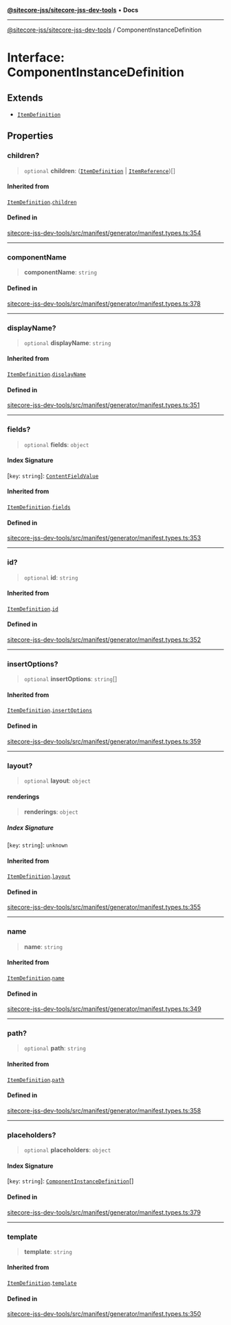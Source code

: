 [**@sitecore-jss/sitecore-jss-dev-tools**](../README.md) • **Docs**

***

[@sitecore-jss/sitecore-jss-dev-tools](../README.md) / ComponentInstanceDefinition

# Interface: ComponentInstanceDefinition

## Extends

- [`ItemDefinition`](ItemDefinition.md)

## Properties

### children?

> `optional` **children**: ([`ItemDefinition`](ItemDefinition.md) \| [`ItemReference`](ItemReference.md))[]

#### Inherited from

[`ItemDefinition`](ItemDefinition.md).[`children`](ItemDefinition.md#children)

#### Defined in

[sitecore-jss-dev-tools/src/manifest/generator/manifest.types.ts:354](https://github.com/Sitecore/jss/blob/2f7f8a3f57bf348df36eb566e1598f25fb4e1fd2/packages/sitecore-jss-dev-tools/src/manifest/generator/manifest.types.ts#L354)

***

### componentName

> **componentName**: `string`

#### Defined in

[sitecore-jss-dev-tools/src/manifest/generator/manifest.types.ts:378](https://github.com/Sitecore/jss/blob/2f7f8a3f57bf348df36eb566e1598f25fb4e1fd2/packages/sitecore-jss-dev-tools/src/manifest/generator/manifest.types.ts#L378)

***

### displayName?

> `optional` **displayName**: `string`

#### Inherited from

[`ItemDefinition`](ItemDefinition.md).[`displayName`](ItemDefinition.md#displayname)

#### Defined in

[sitecore-jss-dev-tools/src/manifest/generator/manifest.types.ts:351](https://github.com/Sitecore/jss/blob/2f7f8a3f57bf348df36eb566e1598f25fb4e1fd2/packages/sitecore-jss-dev-tools/src/manifest/generator/manifest.types.ts#L351)

***

### fields?

> `optional` **fields**: `object`

#### Index Signature

 \[`key`: `string`\]: [`ContentFieldValue`](ContentFieldValue.md)

#### Inherited from

[`ItemDefinition`](ItemDefinition.md).[`fields`](ItemDefinition.md#fields)

#### Defined in

[sitecore-jss-dev-tools/src/manifest/generator/manifest.types.ts:353](https://github.com/Sitecore/jss/blob/2f7f8a3f57bf348df36eb566e1598f25fb4e1fd2/packages/sitecore-jss-dev-tools/src/manifest/generator/manifest.types.ts#L353)

***

### id?

> `optional` **id**: `string`

#### Inherited from

[`ItemDefinition`](ItemDefinition.md).[`id`](ItemDefinition.md#id)

#### Defined in

[sitecore-jss-dev-tools/src/manifest/generator/manifest.types.ts:352](https://github.com/Sitecore/jss/blob/2f7f8a3f57bf348df36eb566e1598f25fb4e1fd2/packages/sitecore-jss-dev-tools/src/manifest/generator/manifest.types.ts#L352)

***

### insertOptions?

> `optional` **insertOptions**: `string`[]

#### Inherited from

[`ItemDefinition`](ItemDefinition.md).[`insertOptions`](ItemDefinition.md#insertoptions)

#### Defined in

[sitecore-jss-dev-tools/src/manifest/generator/manifest.types.ts:359](https://github.com/Sitecore/jss/blob/2f7f8a3f57bf348df36eb566e1598f25fb4e1fd2/packages/sitecore-jss-dev-tools/src/manifest/generator/manifest.types.ts#L359)

***

### layout?

> `optional` **layout**: `object`

#### renderings

> **renderings**: `object`

##### Index Signature

 \[`key`: `string`\]: `unknown`

#### Inherited from

[`ItemDefinition`](ItemDefinition.md).[`layout`](ItemDefinition.md#layout)

#### Defined in

[sitecore-jss-dev-tools/src/manifest/generator/manifest.types.ts:355](https://github.com/Sitecore/jss/blob/2f7f8a3f57bf348df36eb566e1598f25fb4e1fd2/packages/sitecore-jss-dev-tools/src/manifest/generator/manifest.types.ts#L355)

***

### name

> **name**: `string`

#### Inherited from

[`ItemDefinition`](ItemDefinition.md).[`name`](ItemDefinition.md#name)

#### Defined in

[sitecore-jss-dev-tools/src/manifest/generator/manifest.types.ts:349](https://github.com/Sitecore/jss/blob/2f7f8a3f57bf348df36eb566e1598f25fb4e1fd2/packages/sitecore-jss-dev-tools/src/manifest/generator/manifest.types.ts#L349)

***

### path?

> `optional` **path**: `string`

#### Inherited from

[`ItemDefinition`](ItemDefinition.md).[`path`](ItemDefinition.md#path)

#### Defined in

[sitecore-jss-dev-tools/src/manifest/generator/manifest.types.ts:358](https://github.com/Sitecore/jss/blob/2f7f8a3f57bf348df36eb566e1598f25fb4e1fd2/packages/sitecore-jss-dev-tools/src/manifest/generator/manifest.types.ts#L358)

***

### placeholders?

> `optional` **placeholders**: `object`

#### Index Signature

 \[`key`: `string`\]: [`ComponentInstanceDefinition`](ComponentInstanceDefinition.md)[]

#### Defined in

[sitecore-jss-dev-tools/src/manifest/generator/manifest.types.ts:379](https://github.com/Sitecore/jss/blob/2f7f8a3f57bf348df36eb566e1598f25fb4e1fd2/packages/sitecore-jss-dev-tools/src/manifest/generator/manifest.types.ts#L379)

***

### template

> **template**: `string`

#### Inherited from

[`ItemDefinition`](ItemDefinition.md).[`template`](ItemDefinition.md#template)

#### Defined in

[sitecore-jss-dev-tools/src/manifest/generator/manifest.types.ts:350](https://github.com/Sitecore/jss/blob/2f7f8a3f57bf348df36eb566e1598f25fb4e1fd2/packages/sitecore-jss-dev-tools/src/manifest/generator/manifest.types.ts#L350)
